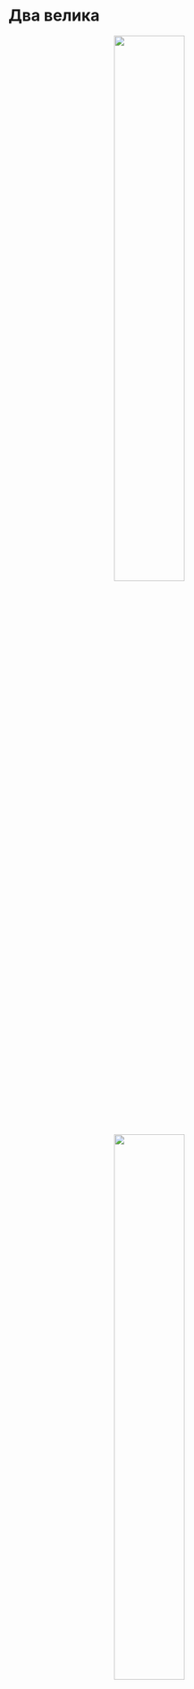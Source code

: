# Два велика
<p align="center"><img width='50%' src="files/Photos-001/IMG_20240317_200954.jpg"></p>
<p align="center"><img width='50%' src="files/Photos-001/IMG_20240317_201001.jpg"></p>
<p align="center"><img width='50%' src="files/Photos-001/IMG_20240405_092104.jpg"></p>


---


# Д6
<p align="center"><img width='50%' src="files/Photos-002/20250315_214840.jpg"></p>
<p align="center"><img width='50%' src="files/Photos-002/20250315_215019.jpg"></p>




## Карбюратор К34
Д6 - К34Б
<p align="center"><img width='50%' src="files/Photos-002/20250315_215456.jpg"></p>
<p align="center"><img width='50%' src="files/Photos-002/20250316_083331.jpg"></p>
<p align="center"><img width='50%' src="files/Photos-002/20250316_084210.jpg"></p>

Отсутстуют крышка колодца, пружина и сама дроссельная заслонка.
<p align="center"><img width='50%' src="files/Photos-002/Screenshot from 2025-03-16 10-46-52.png"></p>
<p align="center"><img width='50%' src="files/Photos-002/Screenshot from 2025-03-16 10-47-00.png"></p>




### Выводы
Карбюратор не рабочий - отсутствуюь некоторые части.




### Refernces
* [Устройство и принцип работы простейшего карбюратора. На примере мопедного К-34Д](https://www.youtube.com/watch?v=nRUpPDtsEjA)
* [Карбюратор К-34Б . Устройство . Регулировка . Обслуживание .](https://www.youtube.com/watch?v=87TGO_BkUvM)
* [Регулировка карбюратора К-35.](https://www.youtube.com/watch?v=9VKNmOUqnKY)


---


## Зажигание
<p align="center"><img width='50%' src="files/Photos-003/20250316_171032.jpg"></p>
<p align="center"><img width='50%' src="files/Photos-003/20250316_184852.jpg"></p>
<p align="center"><img width='50%' src="files/Photos-003/20250316_184937.jpg"></p>

По ходу электронная схема зажигания
<p align="center"><img width='50%' src="files/Photos-003/698c93cb09d28d9c84a7f282fc8fd2cf.jpg"></p>
<p align="center"><img width='50%' src="files/Photos-003/bfe02c51bd66b9b6225b9b6896af13e9.jpg"></p>




### Выводы
Отсутсвует прокладка для крышки.\
Средний лепесток, с которого снимется искра - не прозванивается, возможно катушка сгорела.




### Refernces
* [Электрика на д6](http://www.dyr4ik.ru/forum/viewtopic.php?t=28&start=465)
* [ПРОПАЛА ИСКРА или как проверить катушку зажигания на скутере, мопеде GONE SPARK](https://www.youtube.com/watch?v=3p8osnB9zFQ)
* [Система зажигания д6, или как же всё подключить???](https://www.youtube.com/watch?v=vI1-QsDQl4w)
* [Настройка зажигания Д6 . Установка магнето .](https://www.youtube.com/watch?v=3p8osnB9zFQ)
* [РАЗБОРКА И СБОРКА ДВИЖКА РИГИ Д6](https://www.youtube.com/watch?v=Dy8zXTLWiWc)
* [Электронное зажигание на веломоторы Д6 Д8 новые дэшки дырчик](https://www.youtube.com/watch?v=yGaQ6p9ln3o)


---


## Корзина сцепления
<p align="center"><img width='50%' src="files/Photos-004/20250318_203717.jpg"></p>
<p align="center"><img width='50%' src="files/Photos-004/20250318_203722.jpg"></p>
<p align="center"><img width='50%' src="files/Photos-004/20250318_203745.jpg"></p>




### Выводы
Много ржавчины.\
Непонятен статус сухарей.\
Отсутсвует прокладка со стороны зажигания под квадратной пластиной на 4-х винтах.\
Сама прокладка явно самодельная.\
Не удалось снять малую шестерню с колен-вала.


---


## Голова
<p align="center"><img width='50%' src="files/Photos-005/20250319_063515.jpg"></p>
<p align="center"><img width='50%' src="files/Photos-005/20250319_201335.jpg"></p>
<p align="center"><img width='50%' src="files/Photos-005/20250321_080242.jpg"></p>




### Выводы
Поршень и цилиндр ржавые.\
Видно что шатун просто приржавел к коленвалу, понятно почему коленвал не прокручивался.


---


## Корпус
<p align="center"><img width='50%' src="files/Photos-006/20250717_213452.jpg"></p>
<p align="center"><img width='50%' src="files/Photos-006/20250717_213604.jpg"></p>
<p align="center"><img width='50%' src="files/Photos-006/20250717_213702.jpg"></p>
<p align="center"><img width='50%' src="files/Photos-006/20250717_213731.jpg"></p>
<p align="center"><img width='50%' src="files/Photos-006/20250717_214049.jpg"></p>




### Выводы
Коленвал ржавый.\
Шатун пипец ржавый и не особо шатается.\
Подшипники на замену.


# Refernces
* [ДЫРЧИК.РУ - Мы не торопимся](http://www.dyr4ik.ru/)
* [РАЗБОР ОБЗОР ДВИЖКА Д6](https://www.youtube.com/watch?v=FpoMdVomAl4)
* [РАЗБОРКА Д-6 без СЪЕМНИКОВ ! Когда НОВЫЙ коленвал - "кривее" Б/Ушного!!](https://www.youtube.com/watch?v=-T0P7CoufEE)
* [Ремонт двигателя Д6](https://www.youtube.com/watch?v=N8z_FOuV1Kc)

